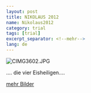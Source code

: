```yaml
---
layout: post
title: NIKOLAUS 2012
name: Nikolaus2012
category: trial
tags: [trial]
excerpt_separator: <!--mehr-->
lang: de
---
```


![CIMG3602.JPG](https://lh3.googleusercontent.com/-0FlP1fd3a5s/UMQ6WelRECI/AAAAAAAADMc/78L1440N6R0/s800/CIMG3602.JPG)

.... die vier Eisheiligen....

[mehr Bilder](https://plus.google.com/photos/108656924518465552879)

<!--mehr-->
